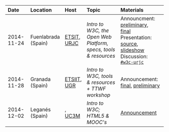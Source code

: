 
Date | Location | Host | Topic | Materials
:----|:---------|:-----|:------|:---------
2014-11-24 | Fuenlabrada <br /> (Spain) | [ETSIT](http://www.etsit.urjc.es), <br /> [URJC](https://urjc.es/version_ingles) | *Intro to W3C, the Open Web Platform, <br /> specs, tools & resources* | Announcment: [preliminary](http://docencia.etsit.urjc.es/moodle/mod/forum/discuss.php?d=21202), <br /> [final](http://docencia.etsit.urjc.es/moodle/mod/forum/discuss.php?d=21274) <br /> Presentation: [source](https://github.com/tripu/events/tree/master/2014-11-24_Fuenlabrada-Spain_URJC_W3C-tools), <br /> [slideshow](https://tripu.github.io/remark/remarkise?url=https%3A%2F%2Frawgit.com%2Ftripu%2Fevents%2Fmaster%2F2014-11-24_Fuenlabrada-Spain_URJC_W3C-tools%2Fpresentation.md#1) <br /> Discussion: [`#w3c-urjc`](https://twitter.com/search?f=realtime&q=w3c-urjc&src=typd)
2014-11-28 | Granada <br /> (Spain) | [ETSIIT](http://etsiit.ugr.es/?lang=en), <br /> [UGR](https://www.ugr.es/en) | *Intro to W3C, tools & resources <br /> + TTWF workshop* | Announcement: [final](http://osl.ugr.es/2014/11/11/hackaton-test-the-web-forward-con-antonio-olmos-del-consorcio-w3/), [preliminary](http://osl.ugr.es/2014/10/14/el-world-wide-web-consortium-en-granada-antonio-olmo-titos-nos-hablara-sobre-el/) <br />
2014-12-02 | Leganés <br /> (Spain) | [](), <br /> [UC3M](http://uc3m.es) | *Intro to W3C; <br /> HTML5 & MOOC's* | [Announcement](http://educate.gast.it.uc3m.es/eventos/seminario2014-4/)


